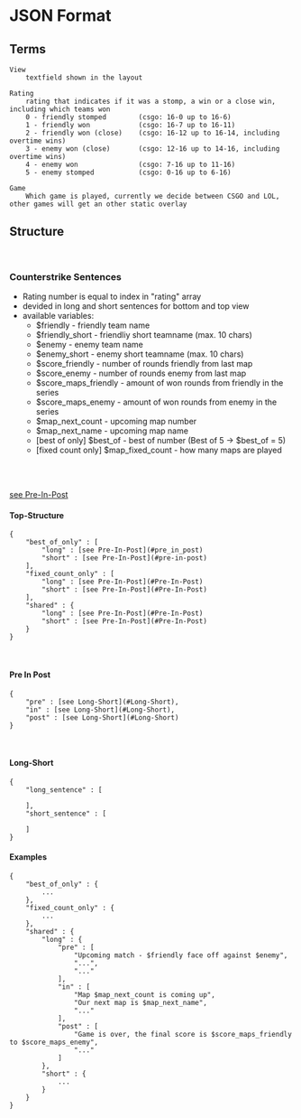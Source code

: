 # JSON Format

## Terms

    View 
        textfield shown in the layout
    
    Rating
        rating that indicates if it was a stomp, a win or a close win, including which teams won
        0 - friendly stomped        (csgo: 16-0 up to 16-6)
        1 - friendly won            (csgo: 16-7 up to 16-11)
        2 - friendly won (close)    (csgo: 16-12 up to 16-14, including overtime wins)
        3 - enemy won (close)       (csgo: 12-16 up to 14-16, including overtime wins)
        4 - enemy won               (csgo: 7-16 up to 11-16)
        5 - enemy stomped           (csgo: 0-16 up to 6-16)

    Game
        Which game is played, currently we decide between CSGO and LOL, other games will get an other static overlay

## Structure
<br>

### Counterstrike Sentences

- Rating number is equal to index in "rating" array
- devided in long and short sentences for bottom and top view
- available variables:
    - $friendly - friendly team name
    - $friendly_short - friendliy short teamname (max. 10 chars)
    - $enemy - enemy team name
    - $enemy_short - enemy short teamname (max. 10 chars)
    - $score_friendly - number of rounds friendly from last map
    - $score_enemy - number of rounds enemy from last map
    - $score_maps_friendly - amount of won rounds from friendly in the series
    - $score_maps_enemy - amount of won rounds from enemy in the series
    - $map_next_count - upcoming map number
    - $map_next_name - upcoming map name 
    - [best of only] $best_of - best of number (Best of 5 -> $best_of = 5)
    - [fixed count only] $map_fixed_count - how many maps are played
<br>
<br>

[see Pre-In-Post](#pre-in-post)

#### Top-Structure
    {
        "best_of_only" : [
            "long" : [see Pre-In-Post](#pre_in_post)
            "short" : [see Pre-In-Post](#pre-in-post)
        ],
        "fixed_count_only" : [
            "long" : [see Pre-In-Post](#Pre-In-Post)
            "short" : [see Pre-In-Post](#Pre-In-Post)
        ],
        "shared" : {
            "long" : [see Pre-In-Post](#Pre-In-Post)
            "short" : [see Pre-In-Post](#Pre-In-Post)
        }    
    }
<br>

#### Pre In Post

    {
        "pre" : [see Long-Short](#Long-Short),
        "in" : [see Long-Short](#Long-Short),
        "post" : [see Long-Short](#Long-Short)        
    }
<br>

#### Long-Short

    {
        "long_sentence" : [

        ],
        "short_sentence" : [

        ]     
    }


#### Examples

    {
        "best_of_only" : {
            ...
        },
        "fixed_count_only" : {
            ...
        },
        "shared" : {
            "long" : {
                "pre" : [
                    "Upcoming match - $friendly face off against $enemy",
                    "...",
                    "..."
                ],
                "in" : [
                    "Map $map_next_count is coming up",
                    "Our next map is $map_next_name",
                    "..."
                ],
                "post" : [
                    "Game is over, the final score is $score_maps_friendly to $score_maps_enemy",
                    "..."
                ]
            },
            "short" : {
                ...
            }
        }
    }